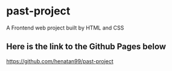 # past-project 
A Frontend web project built by HTML and CSS
## Here is the link to the Github Pages below

https://github.com/henatan99/past-project